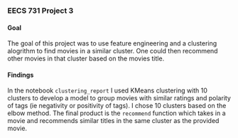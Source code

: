 ### EECS 731 Project 3

#### Goal 

The goal of this project was to use feature engineering and a clustering alogrithm to find movies in a similar cluster. One could then recommend other movies in that cluster based on the movies title. 

#### Findings 

In the notebook `clustering_report` I used KMeans clustering with 10 clusters to develop a model to group movies with similar ratings and polarity of tags (ie negativity or positivity of tags). I chose 10 clusters based on the elbow method. The final product is the `recommend` function which takes in a movie and recommends similar titles in the same cluster as the provided movie. 
